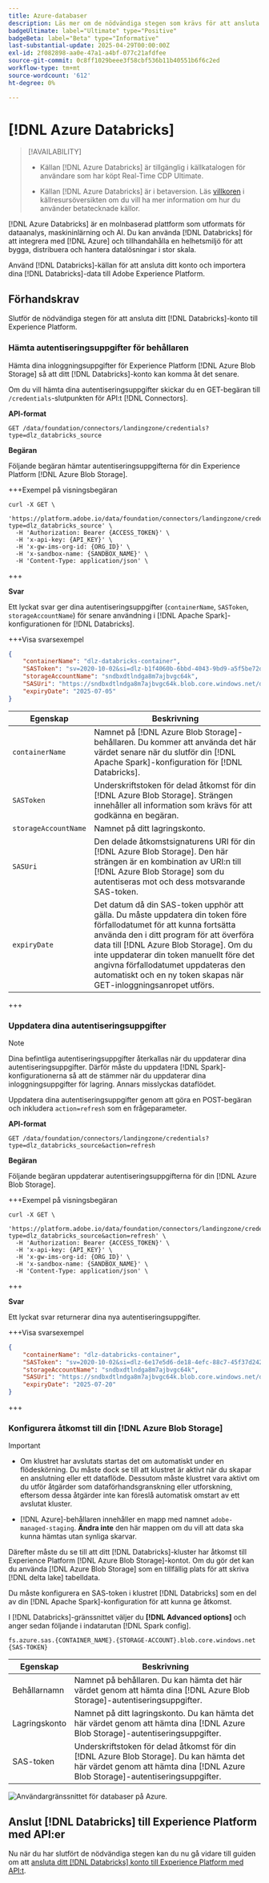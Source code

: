 ```yaml
---
title: Azure-databaser
description: Läs mer om de nödvändiga stegen som krävs för att ansluta Azure-databaser till Experience Platform.
badgeUltimate: label="Ultimate" type="Positive"
badgeBeta: label="Beta" type="Informative"
last-substantial-update: 2025-04-29T00:00:00Z
exl-id: 2f082898-aa0e-47a1-a4bf-077c21afdfee
source-git-commit: 0c8ff1029beee3f58cbf536b11b40551b6f6c2ed
workflow-type: tm+mt
source-wordcount: '612'
ht-degree: 0%

---
```


# [!DNL Azure Databricks]

>[!AVAILABILITY]
>
>* Källan [!DNL Azure Databricks] är tillgänglig i källkatalogen för användare som har köpt Real-Time CDP Ultimate.
>
>* Källan [!DNL Azure Databricks] är i betaversion. Läs [villkoren](../../home.md#terms-and-conditions) i källresursöversikten om du vill ha mer information om hur du använder betatecknade källor.

[!DNL Azure Databricks] är en molnbaserad plattform som utformats för dataanalys, maskininlärning och AI. Du kan använda [!DNL Databricks] för att integrera med [!DNL Azure] och tillhandahålla en helhetsmiljö för att bygga, distribuera och hantera datalösningar i stor skala.

Använd [!DNL Databricks]-källan för att ansluta ditt konto och importera dina [!DNL Databricks]-data till Adobe Experience Platform.

## Förhandskrav

Slutför de nödvändiga stegen för att ansluta ditt [!DNL Databricks]-konto till Experience Platform.

### Hämta autentiseringsuppgifter för behållaren

Hämta dina inloggningsuppgifter för Experience Platform [!DNL Azure Blob Storage] så att ditt [!DNL Databricks]-konto kan komma åt det senare.

Om du vill hämta dina autentiseringsuppgifter skickar du en GET-begäran till `/credentials`-slutpunkten för API:t [!DNL Connectors].

**API-format**

```http
GET /data/foundation/connectors/landingzone/credentials?type=dlz_databricks_source
```

**Begäran**

Följande begäran hämtar autentiseringsuppgifterna för din Experience Platform [!DNL Azure Blob Storage].

+++Exempel på visningsbegäran

```shell
curl -X GET \
  'https://platform.adobe.io/data/foundation/connectors/landingzone/credentials?type=dlz_databricks_source' \
  -H 'Authorization: Bearer {ACCESS_TOKEN}' \
  -H 'x-api-key: {API_KEY}' \
  -H 'x-gw-ims-org-id: {ORG_ID}' \
  -H 'x-sandbox-name: {SANDBOX_NAME}' \
  -H 'Content-Type: application/json' \
```

+++

**Svar**

Ett lyckat svar ger dina autentiseringsuppgifter (`containerName`, `SASToken`, `storageAccountName`) för senare användning i [!DNL Apache Spark]-konfigurationen för [!DNL Databricks].

+++Visa svarsexempel

```json
{
    "containerName": "dlz-databricks-container",
    "SASToken": "sv=2020-10-02&si=dlz-b1f4060b-6bbd-4043-9bd9-a5f5be72de30&sr=c&sp=racwdlm&sig=zVQfmuElZJzOKkUk8z5lChrJ3YQUE2h6EShDZOsVeMc%3D",
    "storageAccountName": "sndbxdtlndga8m7ajbvgc64k",
    "SASUri": "https://sndbxdtlndga8m7ajbvgc64k.blob.core.windows.net/dlz-databricks-container?sv=2020-10-02&si=dlz-b1f4060b-6bbd-4043-9bd9-a5f5be72de30&sr=c&sp=racwdlm&sig=zVQfmuElZJzOKkUk8z5lChrJ3YQUE2h6EShDZOsVeMc%3D",
    "expiryDate": "2025-07-05"
}
```

| Egenskap | Beskrivning |
| --- | --- |
| `containerName` | Namnet på [!DNL Azure Blob Storage]-behållaren. Du kommer att använda det här värdet senare när du slutför din [!DNL Apache Spark]-konfiguration för [!DNL Databricks]. |
| `SASToken` | Underskriftstoken för delad åtkomst för din [!DNL Azure Blob Storage]. Strängen innehåller all information som krävs för att godkänna en begäran. |
| `storageAccountName` | Namnet på ditt lagringskonto. |
| `SASUri` | Den delade åtkomstsignaturens URI för din [!DNL Azure Blob Storage]. Den här strängen är en kombination av URI:n till [!DNL Azure Blob Storage] som du autentiseras mot och dess motsvarande SAS-token. |
| `expiryDate` | Det datum då din SAS-token upphör att gälla. Du måste uppdatera din token före förfallodatumet för att kunna fortsätta använda den i ditt program för att överföra data till [!DNL Azure Blob Storage]. Om du inte uppdaterar din token manuellt före det angivna förfallodatumet uppdateras den automatiskt och en ny token skapas när GET-inloggningsanropet utförs. |

+++

### Uppdatera dina autentiseringsuppgifter

>[!NOTE]
>
>Dina befintliga autentiseringsuppgifter återkallas när du uppdaterar dina autentiseringsuppgifter. Därför måste du uppdatera [!DNL Spark]-konfigurationerna så att de stämmer när du uppdaterar dina inloggningsuppgifter för lagring. Annars misslyckas dataflödet.

Uppdatera dina autentiseringsuppgifter genom att göra en POST-begäran och inkludera `action=refresh` som en frågeparameter.

**API-format**

```http
GET /data/foundation/connectors/landingzone/credentials?type=dlz_databricks_source&action=refresh
```

**Begäran**

Följande begäran uppdaterar autentiseringsuppgifterna för din [!DNL Azure Blob Storage].

+++Exempel på visningsbegäran

```shell
curl -X GET \
  'https://platform.adobe.io/data/foundation/connectors/landingzone/credentials?type=dlz_databricks_source&action=refresh' \
  -H 'Authorization: Bearer {ACCESS_TOKEN}' \
  -H 'x-api-key: {API_KEY}' \
  -H 'x-gw-ims-org-id: {ORG_ID}' \
  -H 'x-sandbox-name: {SANDBOX_NAME}' \
  -H 'Content-Type: application/json' \
```

+++

**Svar**

Ett lyckat svar returnerar dina nya autentiseringsuppgifter.

+++Visa svarsexempel

```json
{
    "containerName": "dlz-databricks-container",
    "SASToken": "sv=2020-10-02&si=dlz-6e17e5d6-de18-4efc-88c7-45f37d242617&sr=c&sp=racwdlm&sig=wvA4K3fcEmqAA%2FPvcMhB%2FA8y8RLwVJ7zhdWbxvT1uFM%3D",
    "storageAccountName": "sndbxdtlndga8m7ajbvgc64k",
    "SASUri": "https://sndbxdtlndga8m7ajbvgc64k.blob.core.windows.net/dlz-databricks-container?sv=2020-10-02&si=dlz-6e17e5d6-de18-4efc-88c7-45f37d242617&sr=c&sp=racwdlm&sig=wvA4K3fcEmqAA%2FPvcMhB%2FA8y8RLwVJ7zhdWbxvT1uFM%3D",
    "expiryDate": "2025-07-20"
}
```

+++

### Konfigurera åtkomst till din [!DNL Azure Blob Storage]

>[!IMPORTANT]
>
>* Om klustret har avslutats startas det om automatiskt under en flödeskörning. Du måste dock se till att klustret är aktivt när du skapar en anslutning eller ett dataflöde. Dessutom måste klustret vara aktivt om du utför åtgärder som dataförhandsgranskning eller utforskning, eftersom dessa åtgärder inte kan föreslå automatisk omstart av ett avslutat kluster.
>
>* [!DNL Azure]-behållaren innehåller en mapp med namnet `adobe-managed-staging`. **Ändra inte** den här mappen om du vill att data ska kunna hämtas utan synliga skarvar.


Därefter måste du se till att ditt [!DNL Databricks]-kluster har åtkomst till Experience Platform [!DNL Azure Blob Storage]-kontot. Om du gör det kan du använda [!DNL Azure Blob Storage] som en tillfällig plats för att skriva [!DNL delta lake] tabelldata.

Du måste konfigurera en SAS-token i klustret [!DNL Databricks] som en del av din [!DNL Apache Spark]-konfiguration för att kunna ge åtkomst.

I [!DNL Databricks]-gränssnittet väljer du **[!DNL Advanced options]** och anger sedan följande i indatarutan [!DNL Spark config].

```shell
fs.azure.sas.{CONTAINER_NAME}.{STORAGE-ACCOUNT}.blob.core.windows.net {SAS-TOKEN}
```

| Egenskap | Beskrivning |
| --- | --- |
| Behållarnamn | Namnet på behållaren. Du kan hämta det här värdet genom att hämta dina [!DNL Azure Blob Storage]-autentiseringsuppgifter. |
| Lagringskonto | Namnet på ditt lagringskonto. Du kan hämta det här värdet genom att hämta dina [!DNL Azure Blob Storage]-autentiseringsuppgifter. |
| SAS-token | Underskriftstoken för delad åtkomst för din [!DNL Azure Blob Storage]. Du kan hämta det här värdet genom att hämta dina [!DNL Azure Blob Storage]-autentiseringsuppgifter. |

![Användargränssnittet för databaser på Azure.](../../images/tutorials/create/databricks/databricks-ui.png)

## Anslut [!DNL Databricks] till Experience Platform med API:er

Nu när du har slutfört de nödvändiga stegen kan du nu gå vidare till guiden om att [ansluta ditt [!DNL Databricks] konto till Experience Platform med API:t](../../tutorials/api/create/databases/databricks.md).
